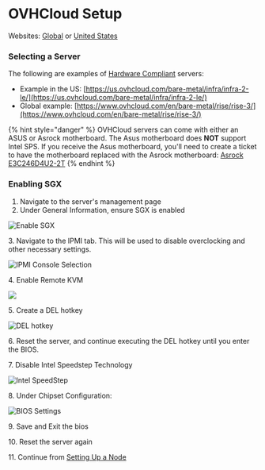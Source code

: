 # OVHCloud Setup

Websites: [Global](https://www.ovhcloud.com/en/) or [United States](https://us.ovhcloud.com/)

### Selecting a Server

The following are examples of [Hardware Compliant](../hardware-compliance.md) servers:

* Example in the US: [https://us.ovhcloud.com/bare-metal/infra/infra-2-le/](https://us.ovhcloud.com/bare-metal/infra/infra-2-le/)
* Global example: [https://www.ovhcloud.com/en/bare-metal/rise/rise-3/](https://www.ovhcloud.com/en/bare-metal/rise/rise-3/)

{% hint style="danger" %}
OVHCloud servers can come with either an ASUS or Asrock motherboard. The Asus motherboard does **NOT** support Intel SPS. If you receive the Asus motherboard, you'll need to create a ticket to have the motherboard replaced with the Asrock motherboard: [Asrock E3C246D4U2-2T](https://www.asrockrack.com/general/productdetail.asp?Model=E3C246D4U2-2T#Specifications)
{% endhint %}

### Enabling SGX

1. Navigate to the server's management page
2. Under General Information, ensure SGX is enabled

![Enable SGX](<../../../.gitbook/assets/Screen Shot 2022-07-03 at 10.30.42 AM.png>)

3\. Navigate to the IPMI tab. This will be used to disable overclocking and other necessary settings.

![IPMI Console Selection](<../../../.gitbook/assets/image (4).png>)

4\. Enable Remote KVM

![](<../../../.gitbook/assets/image (2) (1).png>)

5\. Create a DEL hotkey

![DEL hotkey](<../../../.gitbook/assets/image (4) (1).png>)

6\. Reset the server, and continue executing the DEL hotkey until you enter the BIOS.

7\. Disable Intel Speedstep Technology

![Intel SpeedStep](<../../../.gitbook/assets/image (1).png>)

8\. Under Chipset Configuration:

![BIOS Settings](<../../../.gitbook/assets/Screen Shot 2022-07-03 at 7.20.33 PM.png>)

9\. Save and Exit the bios

10\. Reset the server again

11\. Continue from [Setting Up a Node](../node-setup/)

